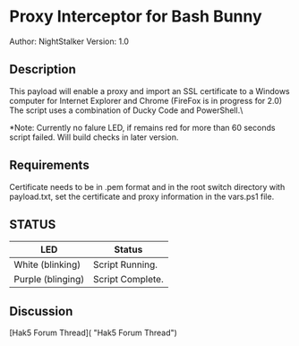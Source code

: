 # Proxy Interceptor for Bash Bunny

Author: NightStalker
Version: 1.0

## Description

This payload will enable a proxy and import an SSL certificate to a Windows
computer for Internet Explorer and Chrome (FireFox is in progress for 2.0)
The script uses a combination of Ducky Code and PowerShell.\

*Note: Currently no falure LED, if remains red for more than 60 seconds
script failed. Will build checks in later version.

## Requirements

Certificate needs to be in .pem format and in the root switch directory with
payload.txt, set the certificate and proxy information in the vars.ps1 file.

## STATUS

| LED              | Status                                |
| ---------------- | ------------------------------------- |
| White (blinking) | Script Running.                       |
| Purple (blinging)| Script Complete.                      |

## Discussion

[Hak5 Forum Thread]( "Hak5 Forum Thread")
